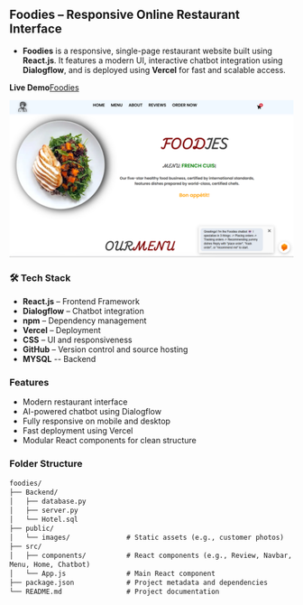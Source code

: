 ##  Foodies – Responsive Online Restaurant Interface
- **Foodies** is a responsive, single-page restaurant website built using **React.js**. It features a modern UI, interactive chatbot integration using **Dialogflow**, and is deployed using **Vercel** for fast and scalable access.

**Live Demo**[Foodies](https://foodies-psi-two.vercel.app)

![Foodies ScreenShot](https://github.com/DEEPAK-RAMGIRI/foodies/blob/main/Foodies.png)

### 🛠 Tech Stack

- **React.js** – Frontend Framework  
- **Dialogflow** – Chatbot integration  
- **npm** – Dependency management  
- **Vercel** – Deployment  
- **CSS** – UI and responsiveness  
- **GitHub** – Version control and source hosting
- **MYSQL** -- Backend  


### Features

-  Modern restaurant interface
-  AI-powered chatbot using Dialogflow
-  Fully responsive on mobile and desktop
-  Fast deployment using Vercel
-  Modular React components for clean structure

###  Folder Structure

```plaintext
foodies/
├── Backend/
│   ├── database.py
│   ├── server.py
│   └── Hotel.sql
├── public/
│   └── images/              # Static assets (e.g., customer photos)
├── src/
│   ├── components/          # React components (e.g., Review, Navbar, Menu, Home, Chatbot)
│   └── App.js               # Main React component
├── package.json             # Project metadata and dependencies
└── README.md                # Project documentation
```
